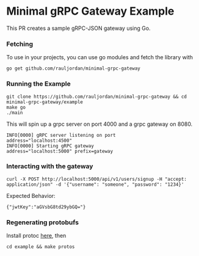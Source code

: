 # Minimal gRPC Gateway Example

This PR creates a sample gRPC-JSON gateway using Go.

### Fetching

To use in your projects, you can use go modules and fetch the library with
```
go get github.com/rauljordan/minimal-grpc-gateway
```

### Running the Example

```build
git clone https://github.com/rauljordan/minimal-grpc-gateway && cd minimal-grpc-gateway/example
make go
./main
```

This will spin up a grpc server on port 4000 and a grpc gateway on 8080.

```text
INFO[0000] gRPC server listening on port                 address="localhost:4500"
INFO[0000] Starting gRPC gateway                         address="localhost:5000" prefix=gateway
```

### Interacting with the gateway

```build
curl -X POST http://localhost:5000/api/v1/users/signup -H "accept: application/json" -d '{"username": "someone", "password": "1234}'
```

Expected Behavior:
```build
{"jwtKey":"aGVsbG8td29ybGQ="}
```

### Regenerating protobufs

Install protoc [here](https://google.github.io/proto-lens/installing-protoc.html), then

```text
cd example && make protos
```
